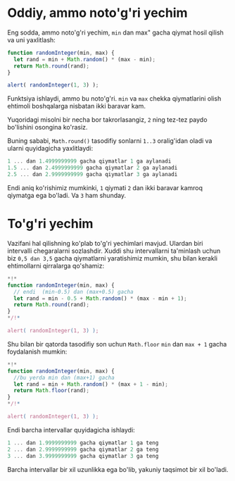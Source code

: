 # Oddiy, ammo noto'g'ri yechim

Eng sodda, ammo noto'g'ri yechim, `min` dan max" gacha qiymat hosil qilish va uni yaxlitlash:

```js run
function randomInteger(min, max) {
  let rand = min + Math.random() * (max - min); 
  return Math.round(rand);
}

alert( randomInteger(1, 3) );
```

Funktsiya ishlaydi, ammo bu noto'g'ri. `min` va `max` chekka qiymatlarini olish ehtimoli boshqalarga nisbatan ikki baravar kam.

Yuqoridagi misolni bir necha bor takrorlasangiz, `2` ning tez-tez paydo bo'lishini osongina ko'rasiz.

Buning sababi, `Math.round()` tasodifiy sonlarni `1..3` oralig'idan oladi va ularni quyidagicha yaxlitlaydi:

```js no-beautify
1 ... dan 1.4999999999 gacha qiymatlar 1 ga aylanadi
1.5 ... dan 2.4999999999 gacha qiymatlar 2 ga aylanadi
2.5 ... dan 2.9999999999 gacha qiymatlar 3 ga aylanadi
```

Endi aniq ko'rishimiz mumkinki, `1` qiymati `2` dan ikki baravar kamroq qiymatga ega bo'ladi. Va `3` ham shunday.

# To'g'ri yechim

Vazifani hal qilishning ko'plab to'g'ri yechimlari mavjud. Ulardan biri intervalli chegaralarni sozlashdir. Xuddi shu intervallarni ta'minlash uchun biz `0,5 dan 3,5` gacha qiymatlarni yaratishimiz mumkin, shu bilan kerakli ehtimollarni qirralarga qo'shamiz:

```js run
*!*
function randomInteger(min, max) {
  // endi  (min-0.5) dan (max+0.5) gacha
  let rand = min - 0.5 + Math.random() * (max - min + 1);
  return Math.round(rand);
}
*/!*

alert( randomInteger(1, 3) );
```

Shu bilan bir qatorda tasodifiy son uchun `Math.floor` `min` dan `max + 1` gacha foydalanish mumkin:

```js run
*!*
function randomInteger(min, max) {
  //bu yerda min dan (max+1) gacha
  let rand = min + Math.random() * (max + 1 - min);
  return Math.floor(rand);
}
*/!*

alert( randomInteger(1, 3) );
```

Endi barcha intervallar quyidagicha ishlaydi:

```js no-beautify
1 ... dan 1.9999999999 gacha qiymatlar 1 ga teng
2 ... dan 2.9999999999 gacha qiymatlar 2 ga teng
3 ... dan 3.9999999999 gacha qiymatlar 3 ga teng
```

Barcha intervallar bir xil uzunlikka ega bo'lib, yakuniy taqsimot bir xil bo'ladi.
